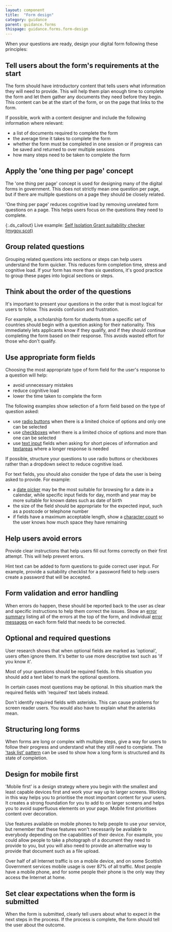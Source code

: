 ```yaml
---
layout: component
title:  "Form design"
category: guidance
parent: guidance.forms
thispage: guidance.forms.form-design
---
```


When your questions are ready, design your digital form following these principles:

## Tell users about the form's requirements at the start

The form should have introductory content that tells users what information they will need to provide. This will help them plan enough time to complete the form and let them gather any documents they need before they begin. This content can be at the start of the form, or on the page that links to the form.

If possible, work with a content designer and include the following information where relevant:

- a list of documents required to complete the form
- the average time it takes to complete the form
- whether the form must be completed in one session or if progress can be saved and returned to over multiple sessions
- how many steps need to be taken to complete the form

## Apply the 'one thing per page' concept

The 'one thing per page' concept is used for designing many of the digital forms in government. This does not strictly mean one question per page, but if there are multiple questions on a page they should be closely related.

'One thing per page' reduces cognitive load by removing unrelated form questions on a page. This helps users focus on the questions they need to complete.

{:.ds_callout}
Live example: [Self Isolation Grant suitability checker (mygov.scot)](https://www.mygov.scot/browse/benefits/self-isolation-grant/self-isolation-support-grant-suitability-checker)

## Group related questions

Grouping related questions into sections or steps can help users understand the form quicker. This reduces form completion time, stress and cognitive load. If your form has more than six questions, it's good practice to group these pages into logical sections or steps.

## Think about the order of the questions

It's important to present your questions in the order that is most logical for users 
to follow. This avoids confusion and frustration.

For example, a scholarship form for students from a specific set of countries should begin with a question asking for their nationality. This immediately lets applicants know if they qualify, and if they should continue completing the form based on their response. This avoids wasted effort for those who don't qualify.

## Use appropriate form fields

Choosing the most appropriate type of form field for the user's response to a question will help:

* avoid unnecessary mistakes
* reduce cognitive load
* lower the time taken to complete the form

The following examples show selection of a form field based on the type of 
question asked:

- use [radio buttons](/components/radio-buttons/) when there is a limited choice of options and only one can be selected
- use [checkboxes](/components/checkboxes/) when there is a limited choice of options and more than one can be selected
- use [text input](/components/text-input/) fields when asking for short pieces of information and [textareas](/components/textarea/) where a longer response is needed

If possible, structure your questions to use radio buttons or checkboxes rather than a dropdown select to reduce cognitive load.

For text fields, you should also consider the type of data the user is being asked to provide. For example:

- a [date picker](/components/date-picker/) may be the most suitable for browsing for a date in a calendar, while specific input fields for day, month and year may be more suitable for known dates such as date of birth
- the size of the field should be appropriate for the expected input, such as a postcode or telephone number
- if fields have a maximum acceptable length, show a [character count](/components/character-count/) so the user knows how much space they have remaining

## Help users avoid errors

Provide clear instructions that help users fill out forms correctly on their first attempt. This will help prevent errors.

Hint text can be added to form questions to guide correct user input. For example, provide a suitability checklist for a password field to help users create a password that will be accepted.

## Form validation and error handling

When errors do happen, these should be reported back to the user as clear and specific instructions to help them correct the issues. Show an [error summary](/components/error-summary/) listing all of the errors at the top of the form, and individual [error messages](/components/error-message/) on each form field that needs to be corrected.

## Optional and required questions

User research shows that when optional fields are marked as 'optional', users often ignore them. It's better to use more descriptive text such as 'if you know it'. 

Most of your questions should be required fields. In this situation you should add a text label to mark the optional questions. 

In certain cases most questions may be optional. In this situation mark the required fields with 'required' text labels instead.

Don't identify required fields with asterisks. This can cause problems for screen reader users. You would also have to explain what the asterisks mean.

## Structuring long forms

When forms are long or complex with multiple steps, give a way for users to follow their progress and understand what they still need to complete. The ['task list' pattern](/patterns/task-list/) can be used to show how a long form is structured and its state of completion.

## Design for mobile first

'Mobile first' is a design strategy where you begin with the smallest and least capable devices first and work your way up to larger screens. Working in this way helps you to prioritise the most important content for your users. It creates a strong foundation for you to add to on larger screens and helps you to avoid superfluous elements on your page. Mobile first prioritises content over decoration.

Use features available on mobile phones to help people to use your service, but remember that these features won't necessarily be available to everybody depending on the capabilities of their device. For example, you could allow people to take a photograph of a document they need to provide to you, but you will also need to provide an alternative way to provide that document such as a file upload.

Over half of all Internet traffic is on a mobile device, and on some Scottish Government services mobile usage is over 87% of all traffic. Most people have a mobile phone, and for some people their phone is the only way they access the Internet at home.

## Set clear expectations when the form is submitted

When the form is submitted, clearly tell users about what to expect in the next steps in the process. If the process is complete, the form should tell the user about the outcome.
